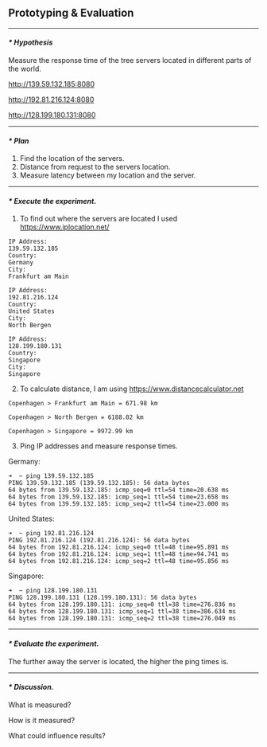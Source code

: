 ## Prototyping & Evaluation

---------------------

#### _* Hypothesis_

Measure the response time of the tree servers located in different parts of the world.

http://139.59.132.185:8080

http://192.81.216.124:8080

http://128.199.180.131:8080

---------------------

#### _* Plan_

1. Find the location of the servers.
2. Distance from request to the servers location.
3. Measure latency between my location and the server.

---------------------

#### _* Execute the experiment._

1. To find out where the servers are located I used https://www.iplocation.net/

```
IP Address:
139.59.132.185
Country:
Germany
City:
Frankfurt am Main
```
```
IP Address:
192.81.216.124
Country:
United States
City:
North Bergen
```
```
IP Address:
128.199.180.131
Country:
Singapore
City:
Singapore
```

2. To calculate distance, I am using https://www.distancecalculator.net

```
Copenhagen > Frankfurt am Main = 671.98 km
```
```
Copenhagen > North Bergen = 6188.02 km
```
```
Copenhagen > Singapore = 9972.99 km
```

3. Ping IP addresses and measure response times.

Germany:
```terminal
➜  ~ ping 139.59.132.185
PING 139.59.132.185 (139.59.132.185): 56 data bytes
64 bytes from 139.59.132.185: icmp_seq=0 ttl=54 time=20.638 ms
64 bytes from 139.59.132.185: icmp_seq=1 ttl=54 time=23.658 ms
64 bytes from 139.59.132.185: icmp_seq=2 ttl=54 time=23.000 ms
```

United States:
```terminal
➜  ~ ping 192.81.216.124
PING 192.81.216.124 (192.81.216.124): 56 data bytes
64 bytes from 192.81.216.124: icmp_seq=0 ttl=48 time=95.891 ms
64 bytes from 192.81.216.124: icmp_seq=1 ttl=48 time=94.741 ms
64 bytes from 192.81.216.124: icmp_seq=2 ttl=48 time=95.856 ms
```

Singapore:
```terminal
➜  ~ ping 128.199.180.131
PING 128.199.180.131 (128.199.180.131): 56 data bytes
64 bytes from 128.199.180.131: icmp_seq=0 ttl=38 time=276.836 ms
64 bytes from 128.199.180.131: icmp_seq=1 ttl=38 time=386.634 ms
64 bytes from 128.199.180.131: icmp_seq=2 ttl=38 time=276.049 ms
```

---------------------

#### _* Evaluate the experiment._

The further away the server is located, the higher the ping times is.

---------------------

#### _* Discussion._

 What is measured?

 How is it measured?

 What could influence results?
